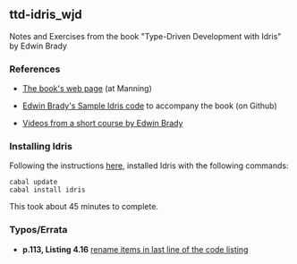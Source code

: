 ## ttd-idris_wjd

Notes and Exercises from the book "Type-Driven Development with Idris" by Edwin Brady

### References

+ [The book's web page](https://www.manning.com/books/type-driven-development-with-idris) (at Manning)

+ [Edwin Brady's Sample Idris code](https://github.com/edwinb/TypeDD-Samples) to accompany the book (on Github)

+ [Videos from a short course by Edwin Brady](https://www.idris-lang.org/dependently-typed-functional-programming-with-idris-course-videos-and-slides/)


### Installing Idris

Following the instructions [here](https://github.com/idris-lang/Idris-dev/wiki/Idris-on-Ubuntu),
installed Idris with the following commands:

    cabal update
    cabal install idris

This took about 45 minutes to complete.

### Typos/Errata

+ **p.113, Listing 4.16**
  [rename items in last line of the code listing](https://forums.manning.com/posts/list/39480.page;jsessionid=B664BCF7FD319172030AB484EA89E384)
